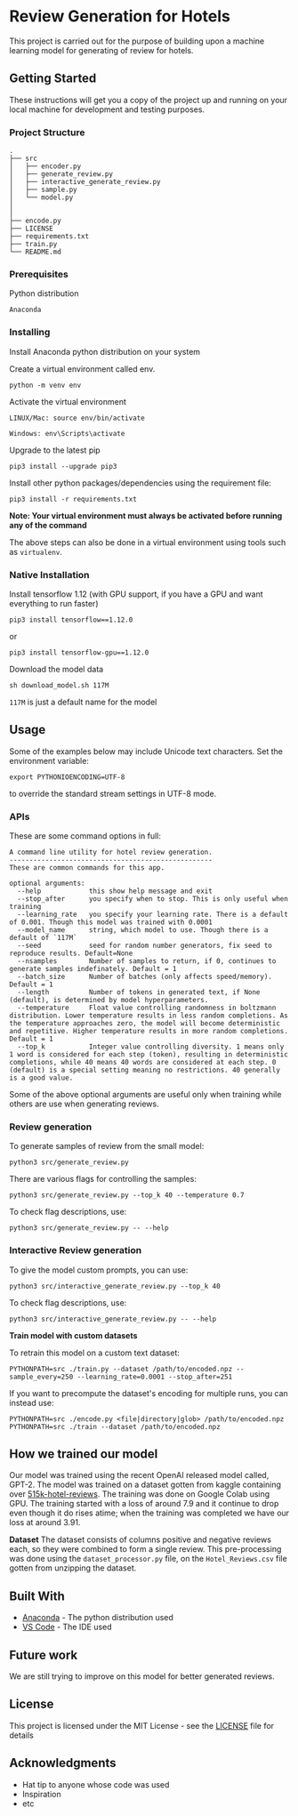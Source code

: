 # Review Generation for Hotels

This project is carried out for the purpose of building upon a machine learning model for generating of review for hotels.

## Getting Started

These instructions will get you a copy of the project up and running on your local machine for development and testing purposes.

### Project Structure

```
.
├── src
│   ├── encoder.py
│   ├── generate_review.py
│   ├── interactive_generate_review.py
│   ├── sample.py
│   └── model.py
│   
│   
├── encode.py
├── LICENSE
├── requirements.txt
├── train.py
└── README.md
```
### Prerequisites

Python distribution

```
Anaconda
```

### Installing

Install Anaconda python distribution on your system

Create a virtual environment called env.

```
python -m venv env
```

Activate the virtual environment

```
LINUX/Mac: source env/bin/activate

Windows: env\Scripts\activate
```

Upgrade to the latest pip

```
pip3 install --upgrade pip3
```

Install other python packages/dependencies using the requirement file:
```
pip3 install -r requirements.txt
```

**Note: Your virtual environment must always be activated before running any of the command**

The above steps can also be done in a virtual environment using tools such as `virtualenv`.

### Native Installation

Install tensorflow 1.12 (with GPU support, if you have a GPU and want everything to run faster)
```
pip3 install tensorflow==1.12.0
```
or
```
pip3 install tensorflow-gpu==1.12.0
```

Download the model data
```
sh download_model.sh 117M
```
`117M` is just a default name for the model

## Usage

Some of the examples below may include Unicode text characters. Set the environment variable:
```
export PYTHONIOENCODING=UTF-8
```
to override the standard stream settings in UTF-8 mode.

### APIs

These are some command options in full:

```
A command line utility for hotel review generation.
---------------------------------------------------
These are common commands for this app.

optional arguments:
  --help            this show help message and exit
  --stop_after      you specify when to stop. This is only useful when training
  --learning_rate   you specify your learning rate. There is a default of 0.001. Though this model was trained with 0.0001
  --model_name      string, which model to use. Though there is a default of `117M`
  --seed            seed for random number generators, fix seed to reproduce results. Default=None
  --nsamples        Number of samples to return, if 0, continues to generate samples indefinately. Default = 1
  --batch_size      Number of batches (only affects speed/memory). Default = 1
  --length          Number of tokens in generated text, if None (default), is determined by model hyperparameters.
  --temperature     Float value controlling randomness in boltzmann distribution. Lower temperature results in less random completions. As the temperature approaches zero, the model will become deterministic and repetitive. Higher temperature results in more random completions. Default = 1
  --top_k           Integer value controlling diversity. 1 means only 1 word is considered for each step (token), resulting in deterministic completions, while 40 means 40 words are considered at each step. 0 (default) is a special setting meaning no restrictions. 40 generally is a good value.
```

Some of the above optional arguments are useful only when training while others are use when generating reviews.


### Review generation

To generate samples of review from the small model:
```
python3 src/generate_review.py
```
There are various flags for controlling the samples:
```
python3 src/generate_review.py --top_k 40 --temperature 0.7
```

To check flag descriptions, use:
```
python3 src/generate_review.py -- --help
```

### Interactive Review generation

To give the model custom prompts, you can use:
```
python3 src/interactive_generate_review.py --top_k 40
```

To check flag descriptions, use:
```
python3 src/interactive_generate_review.py -- --help
```

**Train model with custom datasets**

To retrain this model on a custom text dataset:

```
PYTHONPATH=src ./train.py --dataset /path/to/encoded.npz --sample_every=250 --learning_rate=0.0001 --stop_after=251
```

If you want to precompute the dataset's encoding for multiple runs, you can instead use:

```
PYTHONPATH=src ./encode.py <file|directory|glob> /path/to/encoded.npz
PYTHONPATH=src ./train --dataset /path/to/encoded.npz
```

## How we trained our model
Our model was trained using the recent OpenAI released model called, GPT-2. The model was trained on a dataset gotten from kaggle containing over [515k-hotel-reviews](https://www.kaggle.com/jiashenliu/515k-hotel-reviews-data-in-europe). The training was done on Google Colab using GPU. The training started with a loss of around 7.9 and it continue to drop even though it do rises atime; when the training was completed we have our loss at around 3.91.

**Dataset**
 The dataset consists of columns positive and negative reviews each, so they were combined to form a single review. This pre-processing was done using the `dataset_processor.py` file, on the `Hotel_Reviews.csv` file gotten from unzipping the dataset.


## Built With

* [Anaconda](https://www.anaconda.com/distribution/) - The python distribution used
* [VS Code](https://code.visualstudio.com/) - The IDE used

## Future work

We are still trying to improve on this model for better generated reviews.

## License

This project is licensed under the MIT License - see the [LICENSE](LICENSE.md) file for details

## Acknowledgments
* Hat tip to anyone whose code was used
* Inspiration
* etc
